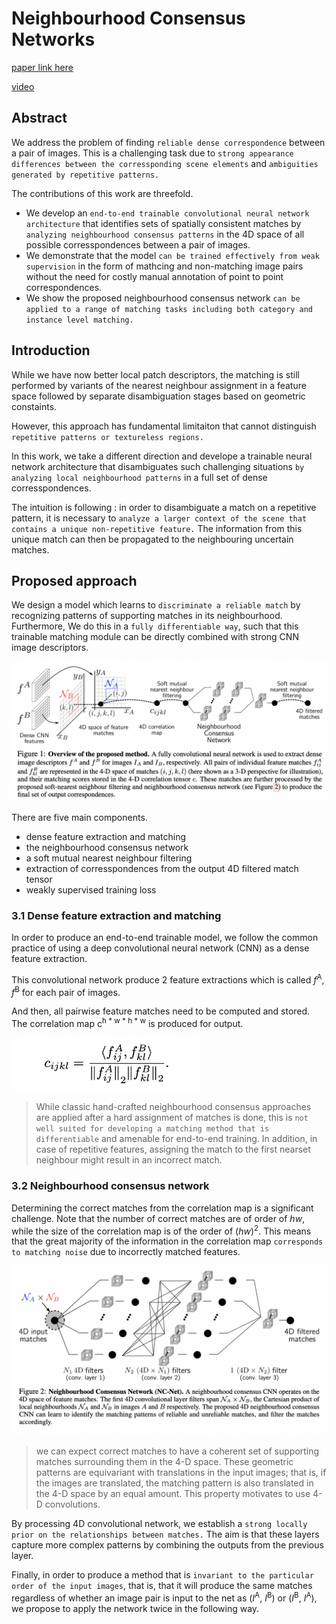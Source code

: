 # Neighbourhood Consensus Networks

[paper link here](http://papers.neurips.cc/paper/7437-neighbourhood-consensus-networks.pdf)

[video](https://www.youtube.com/watch?v=sRBviaVN4GE)

## Abstract

We address the problem of finding `reliable dense correspondence` between a pair of images.
This is a challenging task due to `strong appearance differences between the corressponding scene
elements` and `ambiguities generated by repetitive patterns.`

The contributions of this work are threefold.

* We develop an `end-to-end trainable convolutional neural network architecture` that identifies sets of spatially
consistent matches by `analyzing neighbourhood consensus patterns` in the 4D space of all possible corresspondences
between a pair of images.
* We demonstrate that the model `can be trained effectively from weak supervision` in the form of mathcing and
non-matching image pairs without the need for costly manual annotation of point to point correspondences.
* We show the proposed neighbourhood consensus network `can be applied to a range of matching tasks including
both category and instance level matching.`

## Introduction

While we have now better local patch descriptors, the matching is still performed by variants of the nearest
neighbour assignment in a feature space followed by separate disambiguation stages based on geometric constaints.

However, this approach has fundamental limitaiton that cannot distinguish `repetitive patterns or textureless
regions.`

In this work, we take a different direction and develope a trainable neural network architecture that disambiguates
such challenging situations `by analyzing local neighbourhood patterns` in a full set of dense corresspondences.

The intuition is following : in order to disambiguate a match on a repetitive pattern, it is necessary
to `analyze a larger context of the scene that contains a unique non-repetitive feature.`
The information from this unique match can then be propagated to the neighbouring uncertain matches.

## Proposed approach

We design a model which learns to `discriminate a reliable match` by recognizing patterns of supporting
matches in its neighbourhood. Furthermore, We do this in a `fully differentiable way`, such that
this trainable matching module can be directly combined with strong CNN image descriptors.

<img src="https://github.com/0nandon/2022_CVLAB_WINTER_STUDY/blob/main/photo/correspondence_3_1.png" width=700>

There are five main components.
* dense feature extraction and matching
* the neighbourhood consensus network
* a soft mutual nearest neighbour filtering
* extraction of corresspondences from the output 4D filtered match tensor
* weakly supervised training loss

### 3.1 Dense feature extraction and matching

In order to produce an end-to-end trainable model, we follow the common practice of using
a deep convolutional neural network (CNN) as a dense feature extraction.

This convolutional network produce 2 feature extractions which is called *f*<sup>A</sup>, *f*<sup>B</sup>
for each pair of images.

And then, all pairwise feature matches need to be computed and stored. The correlation map c<sup>h * w * h * w</sup>
is produced for output.

<img src="https://github.com/0nandon/2022_CVLAB_WINTER_STUDY/blob/main/photo/correspondence_3_2.png" width=300>

> While classic hand-crafted neighbourhood consensus approaches are applied after a hard assignment
> of matches is done, this is `not well suited for developing a matching method that is differentiable`
> and amenable for end-to-end training. In addition, in case of repetitive features, assigning the match
> to the first nearset neighbour might result in an incorrect match.

### 3.2 Neighbourhood consensus network

Determining the correct matches from the correlation map is a significant challenge.
Note that the number of correct matches are of order of *hw*, while the size of the correlation map
is of the order of (*hw*)<sup>2</sup>. This means that the great majority of the information in
the correlation map `corresponds to matching noise` due to incorrectly matched features.

<img src="https://github.com/0nandon/2022_CVLAB_WINTER_STUDY/blob/main/photo/correspondence_3_3.png" width=700>

> we can expect correct matches to have a coherent set of supporting matches surrounding them in the 4-D space.
> These geometric patterns are equivariant with translations in the input images; that is, if the images are
> translated, the matching pattern is also translated in the 4-D space by an equal amount. This property motivates
> to use 4-D convolutions.

By processing 4D convolutional network, we establish a `strong locally prior on the relationships between matches.`
The aim is that these layers capture more complex patterns by combining the outputs from the previous layer.

Finally, in order to produce a method that is `invariant to the particular order of the input images`, that is,
that it will produce the same matches regardless of whether an image pair is input to the net as
(*I*<sup>A</sup>, *I*<sup>B</sup>) or (*I*<sup>B</sup>, *I*<sup>A</sup>), we propose to apply the network twice
in the following way.
